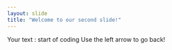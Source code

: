 ```yaml
---
layout: slide
title: "Welcome to our second slide!"
---
```

Your text : start of coding
Use the left arrow to go back!
